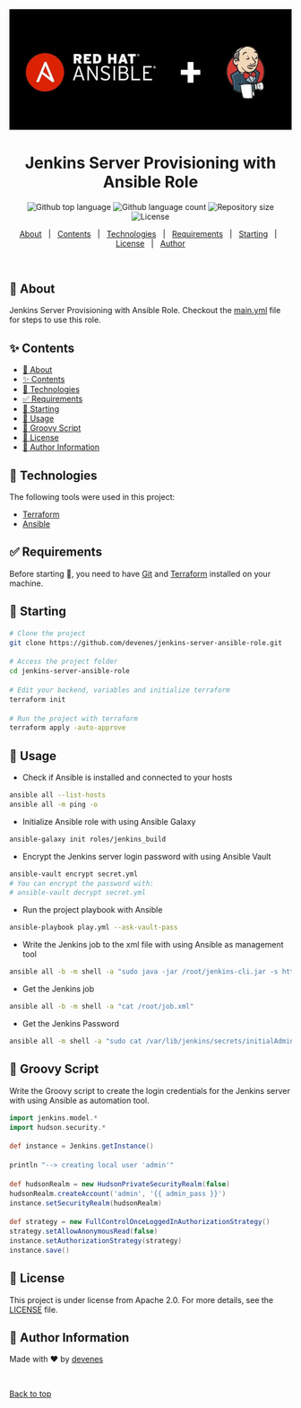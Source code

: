 <div align="center" id="top"> 
  <img src="./jenkins-ansible.jpg" alt="Jenkins Server Ansible Role" />

  <!-- <a href="https://jenkinsserveransiblerole.netlify.app">Demo</a> -->
</div>

<h1 align="center"> Jenkins Server Provisioning with Ansible Role </h1>

<p align="center">
  <img alt="Github top language" src="https://img.shields.io/github/languages/top/devenes/jenkins-server-ansible-role?color=purple">
  <img alt="Github language count" src="https://img.shields.io/github/languages/count/devenes/jenkins-server-ansible-role?color=red">
  <img alt="Repository size" src="https://img.shields.io/github/repo-size/devenes/jenkins-server-ansible-role?color=blue">
  <img alt="License" src="https://img.shields.io/github/license/devenes/jenkins-server-ansible-role?color=black">
  <!-- <img alt="Github issues" src="https://img.shields.io/github/issues/devenes/jenkins-server-ansible-role?color=56BEB8" /> -->
  <!-- <img alt="Github forks" src="https://img.shields.io/github/forks/devenes/jenkins-server-ansible-role?color=56BEB8" /> -->
  <!-- <img alt="Github stars" src="https://img.shields.io/github/stars/devenes/jenkins-server-ansible-role?color=56BEB8" /> -->
</p>

<!-- Status -->

<!-- <h4 align="center">
	🚧  Jenkins Server Ansible Role 🚀 Under construction...  🚧
</h4>

<hr> -->

<p align="center">
  <a href="#dart-about">About</a> &#xa0; | &#xa0; 
  <a href="#sparkles-Contents">Contents</a> &#xa0; | &#xa0;
  <a href="#rocket-technologies">Technologies</a> &#xa0; | &#xa0;
  <a href="#white_check_mark-requirements">Requirements</a> &#xa0; | &#xa0;
  <a href="#checkered_flag-starting">Starting</a> &#xa0; | &#xa0;
  <a href="#memo-license">License</a> &#xa0; | &#xa0;
  <a href="https://github.com/devenes" target="_blank">Author</a>
</p>

<br>

## :dart: About

Jenkins Server Provisioning with Ansible Role. Checkout the [main.yml](./roles/jenkins_build/tasks/main.yml) file for steps to use this role.

## :sparkles: Contents

- [:dart: About](#dart-about)
- [:sparkles: Contents](#sparkles-contents)
- [:rocket: Technologies](#rocket-technologies)
- [:white_check_mark: Requirements](#white_check_mark-requirements)
- [:checkered_flag: Starting](#checkered_flag-starting)
- [🚀 Usage](#-usage)
- [💄 Groovy Script](#-groovy-script)
- [:memo: License](#memo-license)
- [👷 Author Information](#-author-information)

## :rocket: Technologies

The following tools were used in this project:

- [Terraform](https://www.terraform.io/)
- [Ansible](https://www.ansible.com/)

## :white_check_mark: Requirements

Before starting :checkered_flag:, you need to have [Git](https://git-scm.com) and [Terraform](https://www.terraform.io/) installed on your machine.

## :checkered_flag: Starting

```bash
# Clone the project
git clone https://github.com/devenes/jenkins-server-ansible-role.git

# Access the project folder
cd jenkins-server-ansible-role

# Edit your backend, variables and initialize terraform
terraform init

# Run the project with terraform
terraform apply -auto-approve
```

## 🚀 Usage

- Check if Ansible is installed and connected to your hosts

```bash
ansible all --list-hosts
ansible all -m ping -o
```

- Initialize Ansible role with using Ansible Galaxy

```bash
ansible-galaxy init roles/jenkins_build
```

- Encrypt the Jenkins server login password with using Ansible Vault

```bash
ansible-vault encrypt secret.yml
# You can encrypt the password with:
# ansible-vault decrypt secret.yml
```

- Run the project playbook with Ansible

```bash
ansible-playbook play.yml --ask-vault-pass
```

- Write the Jenkins job to the xml file with using Ansible as management tool

```bash
ansible all -b -m shell -a "sudo java -jar /root/jenkins-cli.jar -s http://localhost:8080/ -auth @/root/jenkinsauth get-job "job_template" > /root/job.xml"
```

- Get the Jenkins job

```bash
ansible all -b -m shell -a "cat /root/job.xml"
```

- Get the Jenkins Password

```bash
ansible all -m shell -a "sudo cat /var/lib/jenkins/secrets/initialAdminPassword"
```

## 💄 Groovy Script

Write the Groovy script to create the login credentials for the Jenkins server with using Ansible as automation tool.

```groovy
import jenkins.model.*
import hudson.security.*

def instance = Jenkins.getInstance()

println "--> creating local user 'admin'"

def hudsonRealm = new HudsonPrivateSecurityRealm(false)
hudsonRealm.createAccount('admin', '{{ admin_pass }}')
instance.setSecurityRealm(hudsonRealm)

def strategy = new FullControlOnceLoggedInAuthorizationStrategy()
strategy.setAllowAnonymousRead(false)
instance.setAuthorizationStrategy(strategy)
instance.save()
```

## :memo: License

This project is under license from Apache 2.0. For more details, see the [LICENSE](LICENSE) file.

## 👷 Author Information

Made with :heart: by <a href="https://github.com/devenes" target="_blank">devenes</a>

&#xa0;

<a href="#top">Back to top</a>
